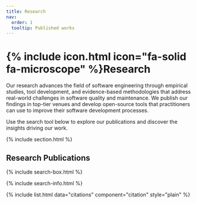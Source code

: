 ```yaml
---
title: Research
nav:
  order: 1
  tooltip: Published works
---
```


# {% include icon.html icon="fa-solid fa-microscope" %}Research

Our research advances the field of software engineering through empirical studies, tool development, and evidence-based methodologies that address real-world challenges in software quality and maintenance. We publish our findings in top-tier venues and develop open-source tools that practitioners can use to improve their software development processes.

Use the search tool below to explore our publications and discover the insights driving our work.

{% include section.html %}

## Research Publications

{% include search-box.html %}

{% include search-info.html %}

{% include list.html data="citations" component="citation" style="plain" %}
